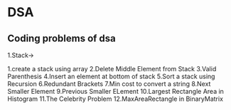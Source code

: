 # DSA
Coding problems of dsa
-------------------------------
1.Stack->

1.create a stack using array
2.Delete Middle Element from Stack
3.Valid Parenthesis
4.Insert an element at bottom of stack
5.Sort a stack using Recursion
6.Redundant Brackets
7.Min cost to convert a string
8.Next Smaller Element
9.Previous Smaller ELement
10.Largest Rectangle Area in Histogram
11.The Celebrity Problem
12.MaxAreaRectangle in BinaryMatrix

